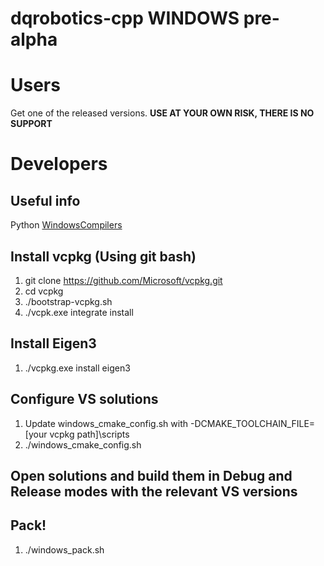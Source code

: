 # dqrobotics-cpp WINDOWS pre-alpha

# Users

Get one of the released versions.
**USE AT YOUR OWN RISK, THERE IS NO SUPPORT**

# Developers

## Useful info
Python [WindowsCompilers](https://wiki.python.org/moin/WindowsCompilers)

## Install vcpkg (Using git bash)

1) git clone https://github.com/Microsoft/vcpkg.git
2) cd vcpkg
3) ./bootstrap-vcpkg.sh
4) ./vcpk.exe integrate install

## Install Eigen3

1) ./vcpkg.exe install eigen3

## Configure VS solutions

1) Update windows_cmake_config.sh with -DCMAKE_TOOLCHAIN_FILE=[your vcpkg path]\scripts
2) ./windows_cmake_config.sh

## Open solutions and build them in Debug and Release modes with the relevant VS versions

## Pack!

1) ./windows_pack.sh
